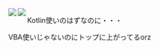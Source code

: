 <div>
  <a href="https://github.com/anuraghazra/github-readme-stats">
    <img align="left" src="https://github-readme-stats.vercel.app/api?username=Wansuko-cmd&count_private=true&show_icons=true" />
  </a>
  <a href="https://github.com/anuraghazra/github-readme-stats">
    <img align="left" src="https://github-readme-stats.vercel.app/api/top-langs/?username=Wansuko-cmd" />
  </a>
</div>

<div>
  <p>Kotlin使いのはずなのに・・・</p>
  <p>VBA使いじゃないのにトップに上がってるorz</p>
</div>

